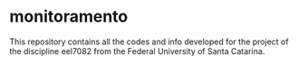 # monitoramento
This repository contains all the codes and info developed for the project of the discipline eel7082 from the Federal University of Santa Catarina. 
